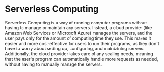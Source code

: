 # Serverless Computing

Serverless Computing is a way of running computer programs without having to manage or maintain any servers. Instead, a cloud provider (like Amazon Web Services or Microsoft Azure) manages the servers, and the user pays only for the amount of computing time they use. This makes it easier and more cost-effective for users to run their programs, as they don't have to worry about setting up, configuring, and maintaining servers. Additionally, the cloud provider takes care of any scaling needs, meaning that the user's program can automatically handle more requests as needed, without having to manually manage the servers.
